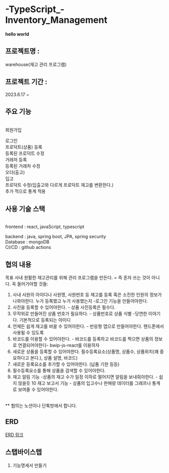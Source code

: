 # -TypeScript_-Inventory_Management
**hello world**

## 프로젝트명 :  
warehouse(재고 관리 프로그램)  

## 프로젝트 기간 :     
 2023.6.17 ~   

## 주요 기능
<br>
회원가입  

로그인   
프로덕트(상품) 등록  
등록된 프로덕트 수정  
거래처 등록  
등록된 거래처 수정  
오더(출고)  
입고  
프로덕트 수정(입출고와 다르게 프로덕트 재고를 변환한다.)  
추가 적으로 통계 적용  


## 사용 기술 스택
<br>
frontend : react, javaScript, typescript  

backend : java, spring boot, JPA, spring security  
Database : mongoDB  
CI/CD : github actions  


## 협의 내용

목표 사내 원활한 재고관리를 위해 관리 프로그램을 만든다.
= 즉 혼자 쓰는 것이 아니다. 
꼭 들어가야할 것들:
1. 사내 사원의 아이디나 사원명, 사원번호 등 재고를 등록 혹은 소진한 인원의 정보가 나와야한다. 누가 등록했고 누가 사용했는지 -로그인 기능을 만들어야한다. 
2. 사진을 등록할 수 있어야한다. - 상품 사진등록은 필수다. 
3. 무작위로 만들어진 상품 번호가 필요하다. - 상품번호로 상품 식별 -당연한 이야기다. 기본적으로 등록되는 아이디
4. 언제든 쉽게 재고를 바꿀 수 있어야한다. - 반응형 앱으로 만들어야한다. 핸드폰에서 사용될 수 있도록
5. 바코드를 이용할 수 있어야한다. - 바코드를 등록하고 바코드를 찍으면 상품의 정보로 연결되어야한다- bwip-js-react를 이용하자
6. 새로운 상품을 등록할 수 있어야한다. 필수등록요소(상품명, 상품수, 상품위치(꽤 중요하다고 본다.), 상품 설명, 바코드)
7. 새로운 등록요소를 추가할 수 있어야한다. (납품 기한 등등)
8. 필수등록요소를 통해 상품을 검색할 수 있어야한다. 
9. 재고 알림 기능 -상품의 재고 수가 일정 이하로 떨어지면 알림을 보내줘야한다. - 쉽지 않을듯
10 재고 보고서 기능 - 상품의 입고수나 판매량 데이터를 그래프나 통계로 보여줄 수 있어야한다. 
<br>  
** 협의는 노션이나 단톡방에서 합니다.

## ERD

[ERD 링크](https://dbdiagram.io/d/648bf257722eb77494101b6d)


## 스탭바이스텝

1. 기능명세서 만들기 
